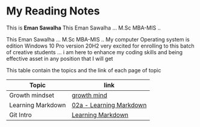 # My Reading Notes

This is **Eman Sawalha** This Eman Sawalha ... M.Sc MBA-MIS ..

This Eman Sawalha ... M.Sc MBA-MIS ..
My computer Operating system is
edition  Windows 10 Pro
version  20H2
very excited for enrolling to this
batch of creative students ...
i am here to enhance my coding
skills and being effective asset
in any position that I will get

This table contain the topics and the link of each page of topic 

**Topic**|**link**
---------|---------
Growth mindset|[growth mind]()
 Learning Markdown|[02a - Learning Markdown]()
 Git Intro | [ Learning Markdown]()